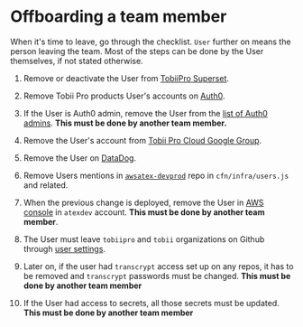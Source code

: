 # Offboarding a team member

When it's time to leave, go through the checklist.
`User` further on means the person leaving the team.
Most of the steps can be done by the User themselves, if not stated otherwise.


1. Remove or deactivate the User from [TobiiPro Superset](https://superset.tobii.cloud/login/).

1. Remove Tobii Pro products User's accounts on
[Auth0](https://manage.auth0.com/dashboard/eu/tobiicloud/users).

1. If the User is Auth0 admin, remove the User from the
[list of Auth0 admins](https://manage.auth0.com/dashboard/eu/tobiicloud/tenant/admins).
**This must be done by another team member.**

1. Remove the User's account from
[Tobii Pro Cloud Google Group](https://groups.google.com/forum/#!managemembers/tobiipro-cloud/members/active).

1. Remove the User on [DataDog](https://app.datadoghq.com/account/team).

1. Remove Users mentions in
[`awsatex-devprod`](https://github.com/tobiipro/awsatex-dev-prod) repo in `cfn/infra/users.js` and related.

1. When the previous change is deployed, remove the User in
[AWS console](https://console.aws.amazon.com/iam/home?region=eu-west-1#/users/) in `atexdev` account.
**This must be done by another team member**.

1. The User must leave `tobiipro` and `tobii` organizations on Github through
[user settings](https://github.com/settings/organizations).

1. Later on, if the user had `transcrypt` access set up on any repos,
it has to be removed and `transcrypt` passwords must be changed.
**This must be done by another team member**

1. If the User had access to secrets, all those secrets must be updated.
**This must be done by another team member**

